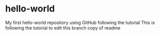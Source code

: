 # hello-world
My first hello-world repository using GitHub following the tutorial
This is following the tutorial to edit this branch copy of readme

